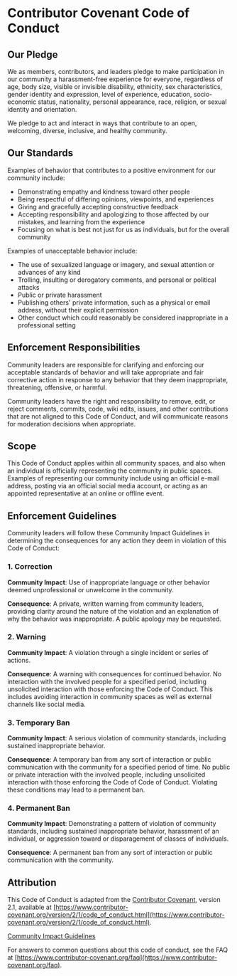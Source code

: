# Contributor Covenant Code of Conduct

## Our Pledge

We as members, contributors, and leaders pledge to make participation in our community a harassment-free experience for everyone, regardless of age, body size, visible or invisible disability, ethnicity, sex characteristics, gender identity and expression, level of experience, education, socio-economic status, nationality, personal appearance, race, religion, or sexual identity and orientation.

We pledge to act and interact in ways that contribute to an open, welcoming, diverse, inclusive, and healthy community.

## Our Standards

Examples of behavior that contributes to a positive environment for our community include:

*   Demonstrating empathy and kindness toward other people
*   Being respectful of differing opinions, viewpoints, and experiences
*   Giving and gracefully accepting constructive feedback
*   Accepting responsibility and apologizing to those affected by our mistakes, and learning from the experience
*   Focusing on what is best not just for us as individuals, but for the overall community

Examples of unacceptable behavior include:

*   The use of sexualized language or imagery, and sexual attention or advances of any kind
*   Trolling, insulting or derogatory comments, and personal or political attacks
*   Public or private harassment
*   Publishing others' private information, such as a physical or email address, without their explicit permission
*   Other conduct which could reasonably be considered inappropriate in a professional setting

## Enforcement Responsibilities

Community leaders are responsible for clarifying and enforcing our acceptable standards of behavior and will take appropriate and fair corrective action in response to any behavior that they deem inappropriate, threatening, offensive, or harmful.

Community leaders have the right and responsibility to remove, edit, or reject comments, commits, code, wiki edits, issues, and other contributions that are not aligned to this Code of Conduct, and will communicate reasons for moderation decisions when appropriate.

## Scope

This Code of Conduct applies within all community spaces, and also when an individual is officially representing the community in public spaces. Examples of representing our community include using an official e-mail address, posting via an official social media account, or acting as an appointed representative at an online or offline event.

## Enforcement Guidelines

Community leaders will follow these Community Impact Guidelines in determining the consequences for any action they deem in violation of this Code of Conduct:

### 1. Correction

**Community Impact**: Use of inappropriate language or other behavior deemed unprofessional or unwelcome in the community.

**Consequence**: A private, written warning from community leaders, providing clarity around the nature of the violation and an explanation of why the behavior was inappropriate. A public apology may be requested.

### 2. Warning

**Community Impact**: A violation through a single incident or series of actions.

**Consequence**: A warning with consequences for continued behavior. No interaction with the involved people for a specified period, including unsolicited interaction with those enforcing the Code of Conduct. This includes avoiding interaction in community spaces as well as external channels like social media.

### 3. Temporary Ban

**Community Impact**: A serious violation of community standards, including sustained inappropriate behavior.

**Consequence**: A temporary ban from any sort of interaction or public communication with the community for a specified period of time. No public or private interaction with the involved people, including unsolicited interaction with those enforcing the Code of Code of Conduct. Violating these conditions may lead to a permanent ban.

### 4. Permanent Ban

**Community Impact**: Demonstrating a pattern of violation of community standards, including sustained inappropriate behavior, harassment of an individual, or aggression toward or disparagement of classes of individuals.

**Consequence**: A permanent ban from any sort of interaction or public communication with the community.

## Attribution

This Code of Conduct is adapted from the [Contributor Covenant](https://www.contributor-covenant.org),
version 2.1, available at [https://www.contributor-covenant.org/version/2/1/code_of_conduct.html](https://www.contributor-covenant.org/version/2/1/code_of_conduct.html).

[Community Impact Guidelines](https://www.contributor-covenant.org/v2/2/community-impact-guidelines/)

For answers to common questions about this code of conduct, see the FAQ at
[https://www.contributor-covenant.org/faq](https://www.contributor-covenant.org/faq).


